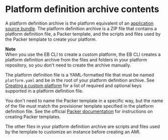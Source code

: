 # Platform definition archive contents<a name="custom-platforms-pda"></a>

A platform definition archive is the platform equivalent of an [application source bundle](applications-sourcebundle.md)\. The platform definition archive is a ZIP file that contains a platform definition file, a Packer template, and the scripts and files used by the Packer template to create your platform\.

**Note**  
When you use the EB CLI to create a custom platform, the EB CLI creates a platform definition archive from the files and folders in your platform repository, so you don't need to create the archive manually\.

The platform definition file is a YAML\-formatted file that must be named `platform.yaml` and be in the root of your platform definition archive\. See [Creating a custom platform](custom-platforms.md#custom-platform-creating) for a list of required and optional keys supported in a platform definition file\.

You don't need to name the Packer template in a specific way, but the name of the file must match the provisioner template specified in the platform definition file\. See the official [Packer documentation](https://www.packer.io/docs/templates/introduction.html) for instructions on creating Packer templates\.

The other files in your platform definition archive are scripts and files used by the template to customize an instance before creating an AMI\.